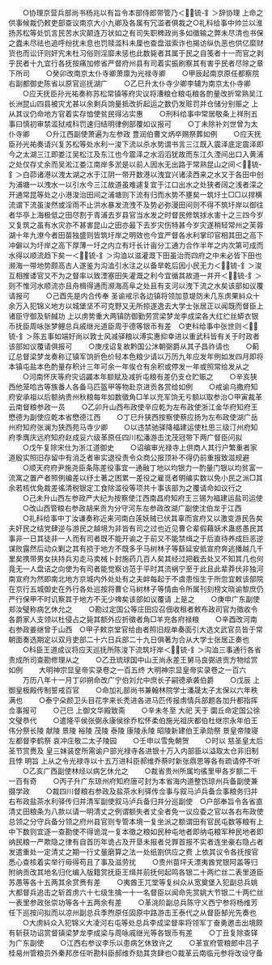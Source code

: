 <!-- { "loadSidebar": true } -->
　　○协理京营兵部尚书杨兆以有旨令本部侍郎带管乃＜锍-釒＞辞协理  上命之供事候裁仍敕吏部查议南京大小九卿及各属有冗滥者俱裁之○礼科给事中帅兰以淮扬苏松等处饥言民苦水灾颠连万状如之有司失职稗政尚多如徵输之弊未尽清也书保之蠹未尽祛也追呼纷扰未息也罚赎滥科未厘也查盘滋索诈也揭访纵仇恶也供亿縻财货也而讼讦则奸宄未杜习俗则淫靡未惩也此数毙者其属于民之自笺者十一而官之剥乎民者十九宜行各抚按痛加修省严督府州县有司着实振刷察其有害乎民者尽除之章下所司
　　○癸卯改南京太仆寺卿萧廪为光禄寺卿
　　○甲辰起南京原任都察院右副都御史陈省以原官巡抚湖广
　　○乙巳升太仆寺少卿李辅为南京太仆寺卿
　　○应天抚臣孙光祐奏称苏松常镇等府灾议将漕粮仓粮屯粮各酌量改折常熟吴江长洲昆山四县被灾尤甚以余剩兵饷量抵改折起运之数仍发赃罚并仓储分别赈之  上从其议仍命地方官着实存恤使贫民得沾实惠
　　○刑科给事中常居敬条上祥刑五事曰慎初审禁滥狱戒科罚速归结明律例部覆如议报可
　　○丁未除补刘世曾为太仆寺卿
　　○升江西副使萧遍为左参政  豊润伯曹文炳卒赐祭葬如例
　　○应天抚臣孙光祐奏请兴复苏松等处水利一浚下流以杀水势谓书言三江既入震泽底定震泽即今之太湖三江即娄江吴松江及东江也今震泽之水滔滔犹故而东江久湮间出口入黄浦之处仅存丈余而吴淞江娄江南岸多淤是以前人因水无出路于常熟昆山之间＜锍-釒＞白茆诸港以洩太湖之水于江阴一带开数港以洩宜兴诸渎西来之水又于各田中创为浦塘一以洩水一以引水今三江故道虽难遽复宜于江口出水之处狭者阔之浅者深之开通常昆等处之小港浚治田间之浦塘则下流有归而水势不壅矣一筑圩土□□以捍横流谓下流虽浚然或淫雨不止洪水暴发流洩不及势必弥漫田间则不得不筑圩岸以御往者华亭上海极低之田尽割于青浦去岁县官当水发之时督民修筑捄水害十之三四今岁又复筑之虽有水灾亦不甚害昆山之田亦最下去岁灾伤特甚今岁灾遂稍轻常州之芙蓉湖十年九潦今者田苗独盛则皆筑圩岸之明效也今宜严督各水利掌印官相其田之高下冲僻以为圩岸之高下厚薄一圩之内立有圩长计亩分工通力合作半年之内次第可成而水得以顺流趋下矣一＜锍-釒＞沟洫以滋灌溉下田虽治而四府之中未必皆下田也濒海一带地势颇高古人遂鉴为沟洫引水注之以备旱乾后因小民无力＜锍-釒＞浚互相推诿官又不为之督率以致湮塞田失灌溉之利今宜循其故道一并开＜锍-釒＞则不惟河水顺流亦且舟楫得通而濒海高阜之处且有支河以洩下流之水矣该部如议覆请报可
　　○己酉先是内合传奉  圣谕戒示各边镇将领加意堤防未几东虏果紏众十余万入犯锦义地方以城堡坚不可克野又无所掠遂逸去大学士张居正以闻既而督臣上诸臣守御及斩馘功  上以虏势重大两镇防御勤劳赏梁梦龙李成梁各大红纻丝蟒衣银币抚臣周咏张梦鲤总兵戚继光道臣周于德等银币有差　○吏科给事中张世则＜锍-釒＞陈五事如端好尚以敦士风减驿粮以溥实惠抑幸进以重武科皆有关于时政者该部如议覆请俱报可
　　○庚戌诏复故黔国公沐朝弼爵从其子昌祚请也
　　○蓟辽总督梁梦龙奏称辽镇军饷折色价轻本色粮少请以万历九年应发年例如发四月即将本镇屯盐本色酌量存积计三年可余一年俟仓有余积或停发一年或照常给发从之
　　○河南怀庆等府灾诏蠲本年额赋及减折屯粮有差仍支仓贮赈之
　　○辛亥狭西他笼哈古等族番人各备马匹盔甲等物赴京进贡各赏给如例
　　○戒谕乌撒府知府安承祖以后额纳贵州秋粮每年如数徵角□羊以充军饷无亏额以取参治○甲寅裁革云南督粮参政一员
　　○乙卯升山西布政使辛应乾为左布政使浙江金华府知府王懋德为副使应乾本省懋德江西
　　○丁巳升狭西按察使蔡应扬为左布政使湖广岳州府知府张澜为狭西苑马寺少卿
　　○以违禁驰驿降福建运使杜思三级汀州府知府季膺庆远府知府赵成妥六级革原任四川松潘游击沈茂冠带下两广督臣问拟
　　○戊午复除宋仕为浙江道御史
　　○诏编审光禄寺上供商人其行户繁重者家道殷实照旧存留中有消乏者审实退役责令众商公报顶补不得仍前重报致滋规避
　　○顺天府府尹施尧臣条陈差役事宜一通融丁地以均银力一酌量门银以均贫富一流寓之置产者照例编差以纾土著之困累一差役之雇觅者明编实数以免小民之派□其余若核优免裁差徭清税银定工食除滥役等项共十事该部为之覆请命如议行之
　　○己未升山西左参政严大纪为按察使江西南昌府知府王三锡为福建运盐司运使
　　○改山西管粮右参政胡来贡为分守河东左参政改湖广副使沈伯龙于江西
　　○礼科给事中丁汝谦奏称近来河南白莲妖贼已伏其辜而宣府又以激变游民告矣夫奸民之结党肆逆与游民之越境为非皆有司之过也近见曹仑辈假藉妖术蛊惑愚民其事非一日其徒非一人而有司者既不能开谕之于前又不能禁缉之于后直待养成巨恶逆谋败露然后动众剿之其有损于地方不既多乎马树林子等繇延安抵宣府奔逃播越几千里矣携带男女扶持兵刃走马卖械卜封施药几百人矣其经过把截去处又不知其几也何竟无一人盘诘之向使为有司者能觉察访范于平时其流祸宁至于此且此辈莽伏非独河南宣府为然即南北地方京城内外处处有之夫衅每起于不虞患恒生于所忽宜敕该部院在京行五城御史在外行各处巡按将曹仑马树林子等情由令所属刊刻榜文晓谕黎庶仍严行保甲不时讥察其于地方不无少禆矣该部如议覆请  上是之
　　○庚申广东副使郑汝璧称病乞休允之
　　○勘过定国公等庄田应召佃收租者敕布政司官为徵收令各爵家人支领以杜侵占之毙其额外应折徵者角□羊充各府禄粮
　　○辛酉改河南右参政姜继曾于山西　○甲子敕京堂官给由者照旧规单奏面引大选文武官员皆于常朝面奏选期定以双月吏部二十六日兵部二十九日俱著为合从大学士张居正奏也
　　○科臣王道成议将应天巡抚所陈浚下流筑圩岸＜锍-釒＞沟洫三事通行各省责成所司查勘修理从之
　　○乙丑琉球国中山王尚永差王舅马良弼进贡方物给赏如例
　　大明神宗显皇帝实录卷之一百五终
大明神宗显皇帝实录卷之一百六
　　万历八年十一月丁卯朔命改广宁伯刘允中庶长子嗣德承袭伯爵
　　○戊辰  上御皇极殿传制誓戒百官
　　○命加礼部尚书兼翰林院学士潘晟太子太保以六年秩满也
　　○泰宁朵颜卫头目花孛来长秃进各进马匹传报虏情兵部题各加升都指挥佥事报可
　　○己巳  上御文华殿致斋
　　○辛未冬至  大祀  天于  圜丘命定国公徐文璧恭代
　　○遣隆平侯张弼永康侯徐乔松怀柔伯施光祖庆都伯杜继宗永年伯王伟分祭长陵  献陵  景陵  裕陵  茂陵  泰陵  康陵永陵  昭陵新建伯王承勋祭  景皇帝陵寝左都督李鹤祭  哀冲庄敬二太子陵园
　　○壬申以雪免朝贺
　　○时以  慈圣皇太后圣节赏赉及  皇三妹装奁所需谕户部光禄寺各进银十万入内部臣以溢取太仓非旧制且悖  明旨  上从之令光禄寺以十五万进科臣郝维乔蔡时新张鼎思等各有疏请停不听
　　○乙亥广西副使林烃以病乞休允之
　　○裁省贵州所属均徭里甲各岁额二千一百有奇
　　○丙子升广东琼州府知府唐可封为本省海内道整饬琼州兵备副使兼摄学政
　　○裁四川督粮右参政及盐茶水利驿传佥事与叙马泸兵备佥事粮务归并右布政盐茶水利驿传归并清军副使叙马泸兵备归并分巡副使　○户部奉旨令各省直清丈田粮条为八款以请一明清丈之例谓额失者丈全者免一议应委之官以各右布政使总领之分守兵备分领之府州县官则专管本境一复坐派之额谓田有官民屯数等粮有上中下数则宜逐一查勘使不得诡混一复本徵之粮如民种屯地者即纳屯粮军种民地者即纳民粮一严欺隐之律有自首历年诡占及开垦未报者兑罪首报不实者连坐豪右隐占者发遣重处一定清丈之期一行丈量磨算之法一处纸劄供应之费  上依其议令各抚按官悉心查核着实举行毋得苟且了事及滋劳扰
　　○贵州苗坪夭漂夷酋党银阿盖等归附纳贡改其地名归化编入版籍赏抚臣王缉并前抚何起鸣各银二十两纻丝二表里道臣苏愚等各十五两其余赏赉有差
　　○夷酋王兀堂等复纠众从宽奠堡入犯副总兵姚大都督兵追击之斩首虏六十七级生擒一十一名督臣以闻命先赏姚大节银二十两纻丝一表里参政张崇功等各十五两余有差
　　○革洮阶副总兵陈守义西宁参将杨维芳任下巡按问拟而以凉州副总兵季煦原任固原中路游击王泰代之从督臣郜光先奏也
　　○大虏紏众入犯锦义大凌河右屯等处总兵李成梁督率将领军丁奋勇邀击出境颇有斩获功诏赏督镇梁梦龙李成梁与周咏戚继光等各银币有差
　　○丁丑复除查铎为广东副使
　　○江西右参议李乐以患病乞休致许之
　　○革宣府管粮郎中吕子桂易州管粮员外秦邦彦任听勘科臣郝维乔劾其贪肆也○裁革云南临元参将改设守备
